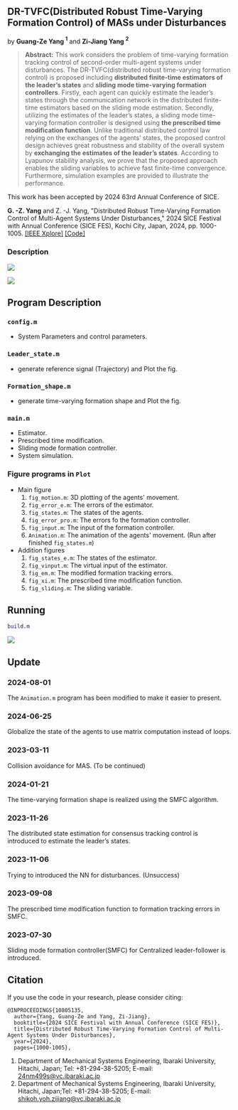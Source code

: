 ## DR-TVFC(Distributed Robust Time-Varying Formation Control) of MASs under Disturbances

by **Guang-Ze Yang $^1$** and **Zi-Jiang Yang $^2$**

> **Abstract:** This work considers the problem of time-varying formation tracking control of second-order multi-agent systems under disturbances. The DR-TVFC(distributed robust time-varying formation control) is proposed including **distributed finite-time estimators of the leader’s states** and **sliding mode time-varying formation controllers**. Firstly, each agent can quickly estimate the leader’s states through the communication network in the distributed finite-time estimators based on the sliding mode estimation. Secondly, utilizing the estimates of the leader’s states, a sliding mode time-varying formation controller is designed using **the prescribed time modification function**. Unlike traditional distributed control law relying on the exchanges of the agents’ states, the proposed control design achieves great robustness and stability of the overall system by **exchanging the estimates of the leader’s states**. According to Lyapunov stability analysis, we prove that the proposed approach enables the sliding variables to achieve fast finite-time convergence. Furthermore, simulation examples are provided to illustrate the performance.

This work has been accepted by 2024 63rd Annual Conference of SICE.

**G. -Z. Yang** and Z. -J. Yang, "Distributed Robust Time-Varying Formation Control of Multi-Agent Systems Under Disturbances," 2024 SICE Festival with Annual Conference (SICE FES), Kochi City, Japan, 2024, pp. 1000-1005. [[IEEE Xplore]](https://ieeexplore.ieee.org/document/10805135) [[Code]](https://github.com/youkoutaku/DR-TVFC)

### Description

![](Framework.png)

![](Conclusion.png)

## Program Description
### `config.m`
- System Parameters and control parameters.
### `Leader_state.m`
- generate reference signal (Trajectory) and Plot the fig.
### `Formation_shape.m`
- generate time-varying formation shape and Plot the fig.
### `main.m`
- Estimator.
- Prescribed time modification.
- Sliding mode formation controller.
- System simulation.
### Figure programs in `Plot`
- Main figure
   1. `fig_motion.m`: 3D plotting of the agents' movement.
   2. `fig_error_e.m`: The errors of the estimator.
   3. `fig_states.m`: The states of the agents.
   4. `fig_error_pro.m`: The errors fo the formation controller.
   5. `fig_input.m`: The input of the formation controller.
   6. `Animation.m`: The animation of the agents' movement. (Run after finished `fig_states.m`)
- Addition figures
   1. `fig_states_e.m`: The states of the estimator.
   2. `fig_vinput.m`: The virtual input of the estimator.
   3. `fig_em.m`: The modified formation tracking errors.
   4. `fig_xi.m`: The prescribed time modification function.
   5. `fig_sliding.m`: The sliding variable.

## Running

```matlab
build.m
```

![](A.gif)

## Update
### 2024-08-01
The `Animation.m` program has been modified to make it easier to present.

### 2024-06-25
Globalize the state of the agents to use matrix computation instead of loops.

### 2023-03-11
Collision avoidance for MAS. (To be continued)

### 2024-01-21
The time-varying formation shape is realized using the SMFC algorithm.

### 2023-11-26
The distributed state estimation for consensus tracking control is introduced to  estimate the leader’s states.

### 2023-11-06
Trying to introduced the NN for disturbances. (Unsuccess)

### 2023-09-08
The prescribed time modification function to formation tracking errors in SMFC.

### 2023-07-30
Sliding mode formation controller(SMFC) for Centralized leader-follower is introduced.

## Citation
If you use the code in your research, please consider citing:
```
@INPROCEEDINGS{10805135,
  author={Yang, Guang-Ze and Yang, Zi-Jiang},
  booktitle={2024 SICE Festival with Annual Conference (SICE FES)}, 
  title={Distributed Robust Time-Varying Formation Control of Multi-Agent Systems Under Disturbances}, 
  year={2024},
  pages={1000-1005},
```

1. Department of Mechanical Systems Engineering, Ibaraki University, Hitachi, Japan; Tel: +81-294-38-5205; E-mail: 24nm499s@vc.ibaraki.ac.jp
2. Department of Mechanical Systems Engineering, Ibaraki University, Hitachi, Japan;Tel: +81-294-38-5205; E-mail: shikoh.yoh.zijiang@vc.ibaraki.ac.jp

